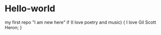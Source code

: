# Hello-world
my first repo
"I am new here"
if (I love poetry and music) {
   I love Gil Scott Heron;
   }
